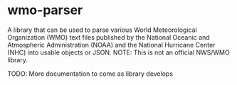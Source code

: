 # wmo-parser
A library that can be used to parse various World Meteorological Organization (WMO) text files
published by the National Oceanic and Atmospheric Administration (NOAA) and the National Hurricane
Center (NHC) into usable objects or JSON. NOTE: This is not an official NWS/WMO library.

TODO: More documentation to come as library develops